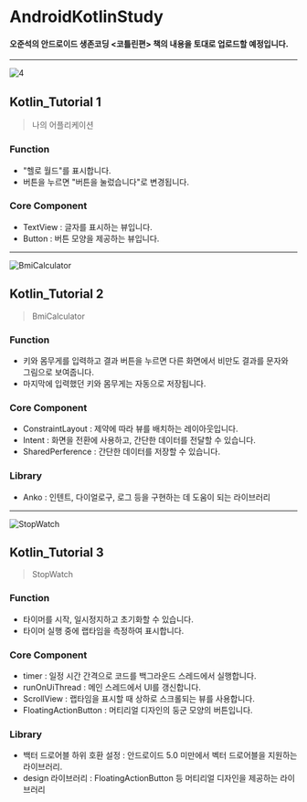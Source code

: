 # AndroidKotlinStudy

<h4>오준석의 안드로이드 생존코딩 <코틀린편> 책의 내용을 토대로 업로드할 예정입니다.</h4>

------------

![4](https://user-images.githubusercontent.com/43715399/57342970-43ddbf00-717c-11e9-91aa-f1d941e24232.gif)

## Kotlin_Tutorial 1
> 나의 어플리케이션

### Function
- "헬로 월드"를 표시합니다.
- 버튼을 누르면 "버튼을 눌렀습니다"로 변경됩니다.

### Core Component
- TextView : 글자를 표시하는 뷰입니다.
- Button : 버튼 모양을 제공하는 뷰입니다.

------------

![BmiCalculator](https://user-images.githubusercontent.com/43715399/57494510-8fbb7000-7304-11e9-9d4d-25fd5c65ed93.gif)

## Kotlin_Tutorial 2
> BmiCalculator

### Function
- 키와 몸무게를 입력하고 결과 버튼을 누르면 다른 화면에서 비만도 결과를 문자와 그림으로 보여줍니다.
- 마지막에 입력했던 키와 몸무게는 자동으로 저장됩니다.

### Core Component
- ConstraintLayout : 제약에 따라 뷰를 배치하는 레이아웃입니다.
- Intent : 화면을 전환에 사용하고, 간단한 데이터를 전달할 수 있습니다.
- SharedPerference : 간단한 데이터를 저장할 수 있습니다.

### Library
- Anko : 인텐트, 다이얼로구, 로그 등을 구현하는 데 도움이 되는 라이브러리

------------

![StopWatch](https://user-images.githubusercontent.com/43715399/57507552-1d658280-733a-11e9-82ed-69e6ee98efd9.gif)

## Kotlin_Tutorial 3
> StopWatch

### Function
- 타이머를 시작, 일시정지하고 초기화할 수 있습니다.
- 타이머 실행 중에 랩타임을 측정하여 표시합니다.

### Core Component
- timer : 일정 시간 간격으로 코드를 백그라운드 스레드에서 실행합니다.
- runOnUiThread : 메인 스레드에서 UI를 갱신합니다.
- ScrollView : 랩타임을 표시할 때 상하로 스크롤되는 뷰를 사용합니다.
- FloatingActionButton : 머티리얼 디자인의 둥군 모양의 버튼입니다.

### Library
- 백터 드로어블 하위 호환 설정 : 안드로이드 5.0 미만에서 벡터 드로어블을 지원하는 라이브러리.
- design 라이브러리 : FloatingActionButton 등 머티리얼 디자인을 제공하는 라이브러리

